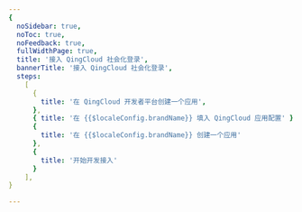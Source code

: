 ```yaml
---
{
  noSidebar: true,
  noToc: true,
  noFeedback: true,
  fullWidthPage: true,
  title: '接入 QingCloud 社会化登录',
  bannerTitle: '接入 QingCloud 社会化登录',
  steps:
    [
      {
        title: '在 QingCloud 开发者平台创建一个应用',
      },
      { title: '在 {{$localeConfig.brandName}} 填入 QingCloud 应用配置' },
      {
        title: '在 {{$localeConfig.brandName}} 创建一个应用'
      },
      {
        title: '开始开发接入'
      }
    ],
}

---
```


<IntegrationDetail backLink="/guides/connections/social"/>

